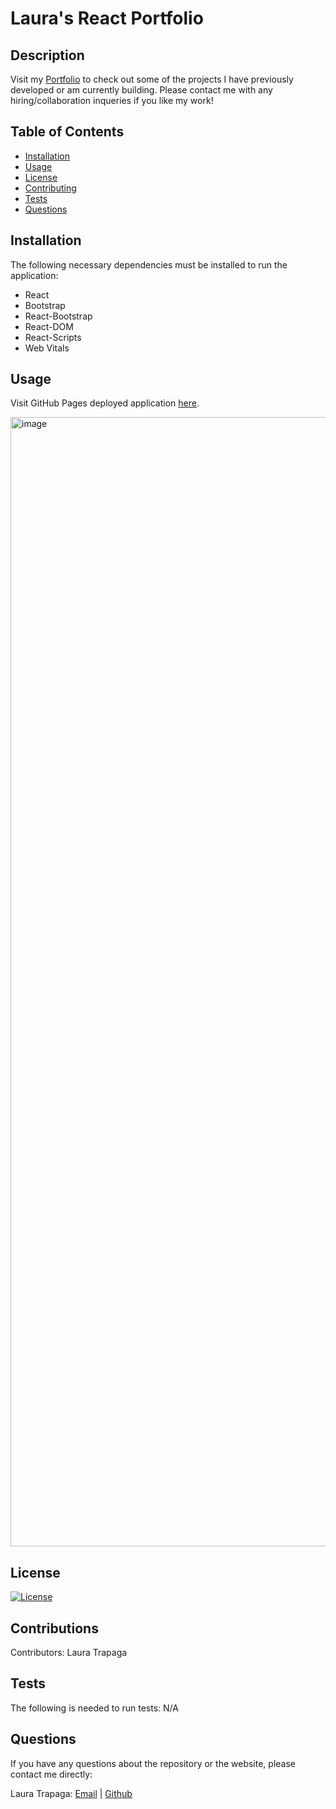 # Laura's React Portfolio

## Description
Visit my [Portfolio](https://ltrapaga.github.io/laura-trapaga-dev/) to check out some of the projects I have previously developed or am currently building. Please contact me with any hiring/collaboration inqueries if you like my work!

## Table of Contents

* [Installation](#installation)
* [Usage](#usage)
* [License](#license)
* [Contributing](#contributions)
* [Tests](#tests)
* [Questions](#questions)

## Installation

The following necessary dependencies must be installed to run the application:

* React
* Bootstrap
* React-Bootstrap
* React-DOM
* React-Scripts
* Web Vitals

## Usage

Visit GitHub Pages deployed application [here](https://ltrapaga.github.io/laura-trapaga-dev/).

<img width="1807" alt="image" src="https://user-images.githubusercontent.com/115514660/231035396-2597e0c1-9041-42bb-b1ed-51149ebc7b2e.png">


## License

 [![License](<https://img.shields.io/badge/License-MIT-yellow.svg>)](<https://opensource.org/licenses/MIT>)

## Contributions

Contributors: Laura Trapaga

## Tests

The following is needed to run tests: N/A

## Questions

If you have any questions about the repository or the website, please contact me directly:

Laura Trapaga: [Email](mailto:trapaga9@gmail.com) | [Github](<https://github.com/ltrapaga>)
